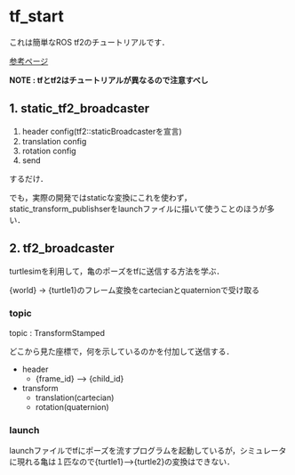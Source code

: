 # tf_start

これは簡単なROS tf2のチュートリアルです．

[参考ページ](http://wiki.ros.org/tf2/Tutorials)

**NOTE : tfとtf2はチュートリアルが異なるので注意すべし**

## 1. static_tf2_broadcaster

1. header config(tf2::staticBroadcasterを宣言)
2. translation config
3. rotation config
4. send

するだけ．

でも，実際の開発ではstaticな変換にこれを使わず，static_transform_publishserをlaunchファイルに描いて使うことのほうが多い．

## 2. tf2_broadcaster

turtlesimを利用して，亀のポーズをtfに送信する方法を学ぶ．

{world} -> {turtle1}のフレーム変換をcartecianとquaternionで受け取る

### topic

topic : TransformStamped

どこから見た座標で，何を示しているのかを付加して送信する．

- header
  - {frame_id} --> {child_id}
- transform
  - translation(cartecian)
  - rotation(quaternion)

### launch

launchファイルでtfにポーズを流すプログラムを起動しているが，シミュレータに現れる亀は１匹なので{turtle1}-->{turtle2}の変換はできない．
